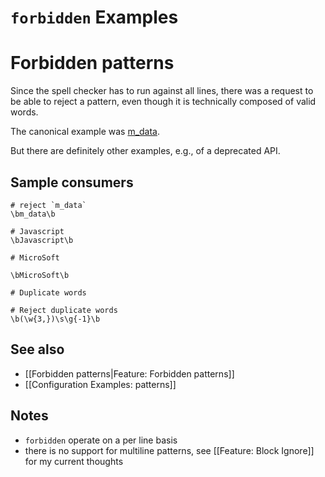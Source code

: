 # `forbidden` Examples

# Forbidden patterns

Since the spell checker has to run against all lines, there was a request to be able to reject a pattern, even though it is technically composed of valid words.

The canonical example was [m_data](https://github.com/nasa/fprime/discussions/855#discussion-3469739).

But there are definitely other examples, e.g., of a deprecated API.

## Sample consumers

```
# reject `m_data`
\bm_data\b

# Javascript
\bJavascript\b

# MicroSoft

\bMicroSoft\b

# Duplicate words

# Reject duplicate words
\b(\w{3,})\s\g{-1}\b
```

## See also

* [[Forbidden patterns|Feature: Forbidden patterns]]
* [[Configuration Examples: patterns]]

## Notes

* `forbidden` operate on a per line basis
* there is no support for multiline patterns, see [[Feature: Block Ignore]] for my current thoughts
